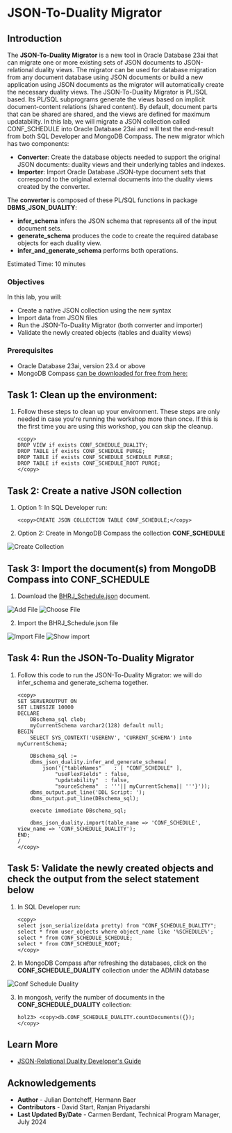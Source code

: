# JSON-To-Duality Migrator

## Introduction

The **JSON-To-Duality Migrator** is a new tool in Oracle Database 23ai that can migrate one or more existing sets of JSON documents to JSON-relational duality views. The migrator can be used for database migration from any document database using JSON documents or build a new application using JSON documents as the migrator will automatically create the necessary duality views.
The JSON-To-Duality Migrator is PL/SQL based. Its PL/SQL subprograms generate the views based on implicit document-content relations (shared content). By default, document parts that can be shared are shared, and the views are defined for maximum updatability. In this lab, we will migrate a JSON collection called CONF_SCHEDULE into Oracle Database 23ai and will test the end-result from both SQL Developer and MongoDB Compass.
The new migrator which has two components:
- **Converter**: Create the database objects needed to support the original JSON documents: duality views and their underlying tables and indexes.
- **Importer**: Import Oracle Database JSON-type document sets that correspond to the original external documents into the duality views created by the converter.

The **converter** is composed of these PL/SQL functions in package **DBMS\_JSON\_DUALITY**:
- **infer\_schema** infers the JSON schema that represents all of the input document sets.
- **generate\_schema** produces the code to create the required database objects for each duality view.
- **infer\_and\_generate\_schema** performs both operations.


Estimated Time: 10 minutes


### Objectives

In this lab, you will:

- Create a native JSON collection using the new syntax
- Import data from JSON files
- Run the JSON-To-Duality Migrator (both converter and importer)
- Validate the newly created objects (tables and duality views)


### Prerequisites

- Oracle Database 23ai, version 23.4 or above
- MongoDB Compass [can be downloaded for free from here:](https://www.mongodb.com/docs/compass/current/install/)



## Task 1: Clean up the environment:

1. Follow these steps to clean up your environment. These steps are only needed in case you're running the workshop more than once. If this is the first time you are using this workshop, you can skip the cleanup.

    ```
    <copy>
    DROP VIEW if exists CONF_SCHEDULE_DUALITY;
    DROP TABLE if exists CONF_SCHEDULE PURGE;
    DROP TABLE if exists CONF_SCHEDULE_SCHEDULE PURGE;
    DROP TABLE if exists CONF_SCHEDULE_ROOT PURGE;
    </copy>
    ```

## Task 2: Create a native JSON collection

1. Option 1: In SQL Developer run:

    ```
    <copy>CREATE JSON COLLECTION TABLE CONF_SCHEDULE;</copy>
    ```

2. Option 2: Create in MongoDB Compass the collection **CONF\_SCHEDULE**

![Create Collection](images/create_collection.png)


## Task 3: Import the document(s) from MongoDB Compass into CONF_SCHEDULE

1. Download the [BHRJ_Schedule.json](https://c4u04.objectstorage.us-ashburn-1.oci.customer-oci.com/p/EcTjWk2IuZPZeNnD_fYMcgUhdNDIDA6rt9gaFj_WZMiL7VvxPBNMY60837hu5hga/n/c4u04/b/livelabsfiles/o/labfiles/BHRJ_Schedule.json) document.

![Add File](images/add_file.png)
![Choose File](images/import_data.png)

2. Import the BHRJ_Schedule.json file

![Import File](images/import_schedule.png)
![Show import](images/imported_completed.png)


## Task 4: Run the JSON-To-Duality Migrator

1. Follow this code to run the JSON-To-Duality Migrator: we will do infer\_schema and generate\_schema together.

    ```
    <copy>
    SET SERVEROUTPUT ON
    SET LINESIZE 10000
    DECLARE
        DBschema_sql clob;
        myCurrentSchema varchar2(128) default null;
    BEGIN
        SELECT SYS_CONTEXT('USERENV', 'CURRENT_SCHEMA') into myCurrentSchema;

        DBschema_sql :=
        dbms_json_duality.infer_and_generate_schema(
            json('{"tableNames"    : [ "CONF_SCHEDULE" ],
                "useFlexFields" : false,
                "updatability"  : false,
                "sourceSchema"  : '''|| myCurrentSchema|| '''}'));
        dbms_output.put_line('DDL Script: ');
        dbms_output.put_line(DBschema_sql);

        execute immediate DBschema_sql;

        dbms_json_duality.import(table_name => 'CONF_SCHEDULE', view_name => 'CONF_SCHEDULE_DUALITY');
    END;
    /
    </copy>
    ```
## Task 5: Validate the newly created objects and check the output from the select statement below

1. In SQL Developer run:

    ```
    <copy>
    select json_serialize(data pretty) from "CONF_SCHEDULE_DUALITY";
    select * from user_objects where object_name like '%SCHEDULE%';
    select * from CONF_SCHEDULE_SCHEDULE;
    select * from CONF_SCHEDULE_ROOT;
    </copy>
    ```

2. In MongoDB Compass after refreshing the databases, click on the **CONF\_SCHEDULE\_DUALITY** collection under the ADMIN database

![Conf Schedule Duality](images/conf_schedule_duality%20collection.png)

3. In mongosh, verify the number of documents in the **CONF\_SCHEDULE\_DUALITY** collection:

    ```
    hol23> <copy>db.CONF_SCHEDULE_DUALITY.countDocuments({});
    </copy>
    ```
## Learn More

* [JSON-Relational Duality Developer's Guide](https://docs.oracle.com/en/database/oracle/oracle-database/23/jsnvu/json-duality.html)

## Acknowledgements

* **Author** - Julian Dontcheff, Hermann Baer
* **Contributors** -  David Start, Ranjan Priyadarshi
* **Last Updated By/Date** - Carmen Berdant, Technical Program Manager, July 2024